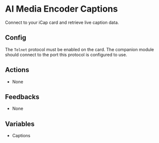 # AI Media Encoder Captions

Connect to your iCap card and retrieve live caption data.

## Config

The `Telnet` protocol must be enabled on the card. The companion module should connect to the port this protocol is configured to use.

## Actions

- None

## Feedbacks

- None

## Variables

- Captions
